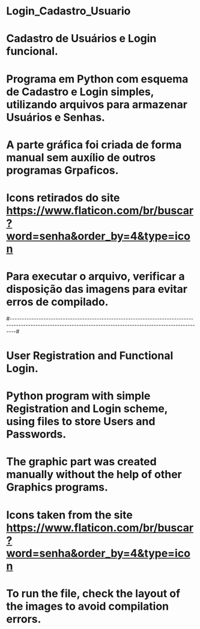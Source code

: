 # Login_Cadastro_Usuario
# Cadastro de Usuários e Login funcional.

# Programa em Python com esquema de Cadastro e Login simples, utilizando arquivos para armazenar Usuários e Senhas.
# A parte gráfica foi criada de forma manual sem auxílio de outros programas Grpaficos.
# Icons retirados do site https://www.flaticon.com/br/buscar?word=senha&order_by=4&type=icon

# Para executar o arquivo, verificar a disposição das imagens para evitar erros de compilado.


#--------------------------------------------------------------------------------------------------------------------------------------------------------------#

# User Registration and Functional Login.

# Python program with simple Registration and Login scheme, using files to store Users and Passwords.
# The graphic part was created manually without the help of other Graphics programs.
# Icons taken from the site https://www.flaticon.com/br/buscar?word=senha&order_by=4&type=icon

# To run the file, check the layout of the images to avoid compilation errors.
